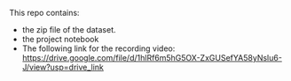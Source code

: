 This repo contains:

- the zip file of the dataset.
- the project notebook
- The following link for the recording video: https://drive.google.com/file/d/1hlRf6m5hG5OX-ZxGUSefYA58yNslu6-J/view?usp=drive_link
